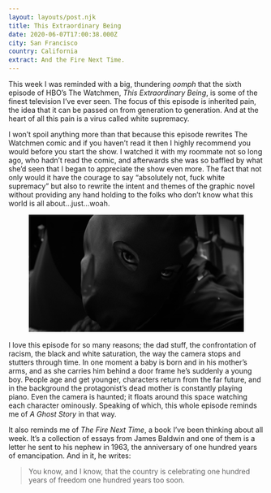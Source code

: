 ```yaml
---
layout: layouts/post.njk
title: This Extraordinary Being
date: 2020-06-07T17:00:38.000Z
city: San Francisco
country: California
extract: And the Fire Next Time.
---
```


This week I was reminded with a big, thundering _oomph_ that the sixth episode of HBO’s The Watchmen, _This Extraordinary Being_, is some of the finest television I’ve ever seen. The focus of this episode is inherited pain, the idea that it can be passed on from generation to generation. And at the heart of all this pain is a virus called white supremacy.

I won’t spoil anything more than that because this episode rewrites The Watchmen comic and if you haven’t read it then I highly recommend you would before you start the show. I watched it with my roommate not so long ago, who hadn’t read the comic, and afterwards she was so baffled by what she’d seen that I began to appreciate the show even more. The fact that not only would it have the courage to say “absolutely not, fuck white supremacy” but also to rewrite the intent and themes of the graphic novel without providing any hand holding to the folks who don’t know what this world is all about...just...woah.

<div class='m-wrapper--full'>
  <figure>
    <img loading="lazy" src="/images/abar.jpg" alt="The Watchmen" />
  </figure>
</div>

I love this episode for so many reasons; the dad stuff, the confrontation of racism, the black and white saturation, the way the camera stops and stutters through time. In one moment a baby is born and in his mother’s arms, and as she carries him behind a door frame he’s suddenly a young boy. People age and get younger, characters return from the far future, and in the background the protagonist’s dead mother is constantly playing piano. Even the camera is haunted; it floats around this space watching each character ominously. Speaking of which, this whole episode reminds me of _A Ghost Story_ in that way.

It also reminds me of _The Fire Next Time_, a book I’ve been thinking about all week. It’s a collection of essays from James Baldwin and one of them is a letter he sent to his nephew in 1963, the anniversary of one hundred years of emancipation. And in it, he writes:

> You know, and I know, that the country is celebrating one hundred years of freedom one hundred years too soon.
